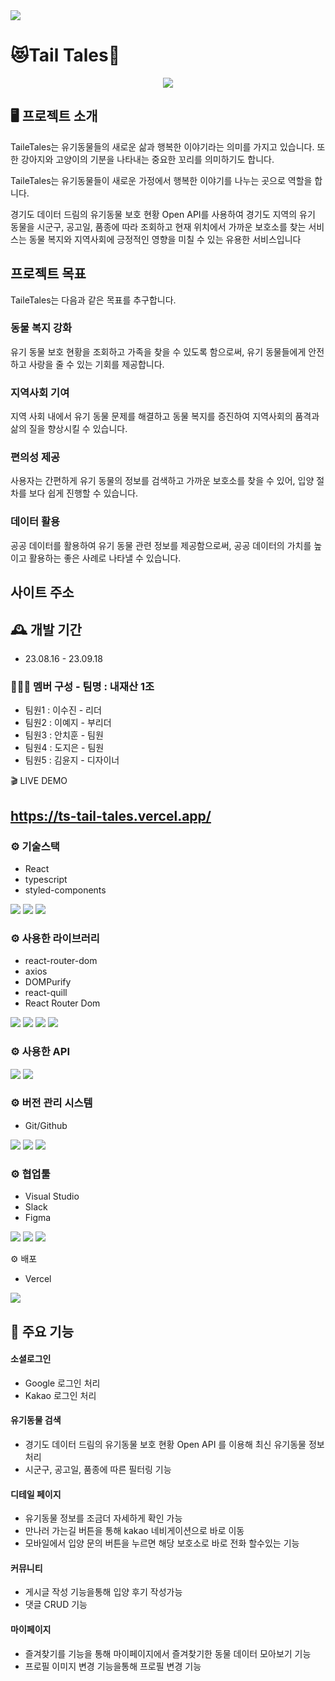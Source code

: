 <img src="https://capsule-render.vercel.app/api?type=wave&color=auto&height=300&section=header&text=Tail%20Tales&fontSize=90" />

# 😻Tail Tales🐶

<div align="center">
<img src ="https://github.com/leesoojinn/Ts_Tail_Tales/assets/133640361/e6bb98b8-39c0-4baf-9915-22128115f634"/>
</div>

## 🖥️ 프로젝트 소개

TaileTales는 유기동물들의 새로운 삶과 행복한 이야기라는 의미를 가지고 있습니다. 또한 강아지와 고양이의 기분을 나타내는 중요한 꼬리를 의미하기도 합니다.

TaileTales는 유기동물들이 새로운 가정에서 행복한 이야기를 나누는 곳으로 역할을 합니다.

경기도 데이터 드림의 유기동물 보호 현황 Open API를 사용하여 경기도 지역의 유기 동물을 시군구, 공고일, 품종에 따라 조회하고 현재 위치에서 가까운 보호소를 찾는 서비스는 동물 복지와 지역사회에 긍정적인 영향을 미칠 수 있는 유용한 서비스입니다

## 프로젝트 목표

TaileTales는 다음과 같은 목표를 추구합니다.

### 동물 복지 강화

유기 동물 보호 현황을 조회하고 가족을 찾을 수 있도록 함으로써, 유기 동물들에게 안전하고 사랑을 줄 수 있는 기회를 제공합니다.

### 지역사회 기여

지역 사회 내에서 유기 동물 문제를 해결하고 동물 복지를 증진하여 지역사회의 품격과 삶의 질을 향상시킬 수 있습니다.

### 편의성 제공

사용자는 간편하게 유기 동물의 정보를 검색하고 가까운 보호소를 찾을 수 있어, 입양 절차를 보다 쉽게 진행할 수 있습니다.

### 데이터 활용

공공 데이터를 활용하여 유기 동물 관련 정보를 제공함으로써, 공공 데이터의 가치를 높이고 활용하는 좋은 사례로 나타낼 수 있습니다.

## 사이트 주소

## 🕰️ 개발 기간

- 23.08.16 - 23.09.18

### 🧑‍🤝‍🧑 멤버 구성 - 팀명 : 내재산 1조

- 팀원1 : 이수진 - 리더
- 팀원2 : 이예지 - 부리더
- 팀원3 : 안치훈 - 팀원
- 팀원4 : 도지은 - 팀원
- 팀원5 : 김윤지 - 디자이너

🎬 LIVE DEMO

## https://ts-tail-tales.vercel.app/

### ⚙️ 기술스택

- React
- typescript
- styled-components
<div align=“center”>
    <img src="https://img.shields.io/badge/react-61DAFB?style=for-the-badge&logo=git&logoColor=white">
   <img src="https://img.shields.io/badge/typescript-764ABC?style=for-the-badge&logo=git&logoColor=white">  
   <img src="https://img.shields.io/badge/styledcomponents-DB7093?style=for-the-badge&logo=git&logoColor=white">
</div>

### ⚙️ 사용한 라이브러리

- react-router-dom
- axios
- DOMPurify
- react-quill
- React Router Dom
<div align=“center”>
  <img src="https://img.shields.io/badge/createreactapp-09D3AC?style=for-the-badge&logo=git&logoColor=white">
  <img src="https://img.shields.io/badge/axios-764ABC?style=for-the-badge&logo=git&logoColor=white">  
  <img src="https://img.shields.io/badge/reactrouter-CA4245?style=for-the-badge&logo=git&logoColor=white">
   <img src="https://img.shields.io/badge/React Router Dom-F24E1E?style=for-the-badge&logo=slack&logoColor=white">
</div>

### ⚙️ 사용한 API

<div align=“center”>
 <img src="https://img.shields.io/badge/SupaBase-FFCA28?style=for-the-badge&logo=git&logoColor=white">
  <img src="https://img.shields.io/badge/Kakao maps-FFCA28?style=for-the-badge&logo=git&logoColor=white">
</div>

### ⚙️ 버전 관리 시스템

- Git/Github
<div align=“center”>
 <img src="https://img.shields.io/badge/git-F05032?style=for-the-badge&logo=git&logoColor=white">
 <img src="https://img.shields.io/badge/github-181717?style=for-the-badge&logo=github&logoColor=white">
 <img src="https://img.shields.io/badge/sourcetree-0052CC?style=for-the-badge&logo=github&logoColor=white">
</div>

### ⚙️ 협업툴

- Visual Studio
- Slack
- Figma
<div align=“center”>
 <img src="https://img.shields.io/badge/visualstudio-5C2D91?style=for-the-badge&logo=visualstudio&logoColor=white">
 <img src="https://img.shields.io/badge/slack-4A154B?style=for-the-badge&logo=slack&logoColor=white">
 <img src="https://img.shields.io/badge/figma-F24E1E?style=for-the-badge&logo=slack&logoColor=white">
</div>

⚙️ 배포

- Vercel
<div align=“center”>
	  <img src="https://img.shields.io/badge/vercel-000000?style=for-the-badge&logo=vercel&logoColor=white">
  </div>

## 📌 주요 기능

#### 소셜로그인

- Google 로그인 처리
- Kakao 로그인 처리

#### 유기동물 검색

- 경기도 데이터 드림의 유기동물 보호 현황 Open API 를 이용해 최신 유기동물 정보 처리
- 시군구, 공고일, 품종에 따른 필터링 기능

#### 디테일 페이지

- 유기동물 정보를 조금더 자세하게 확인 가능
- 만나러 가는길 버튼을 통해 kakao 네비게이션으로 바로 이동
- 모바일에서 입양 문의 버튼을 누르면 해당 보호소로 바로 전화 할수있는 기능

#### 커뮤니티

- 게시글 작성 기능을통해 입양 후기 작성가능
- 댓글 CRUD 기능

#### 마이페이지

- 즐겨찾기를 기능을 통해 마이페이지에서 즐겨찾기한 동물 데이터 모아보기 기능
- 프로필 이미지 변경 기능을통해 프로필 변경 기능
